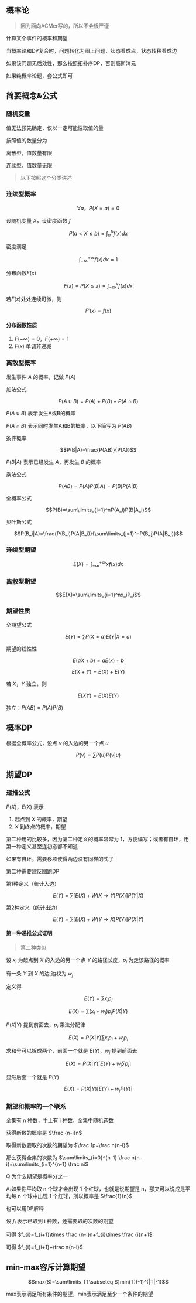 ## 概率论
>因为面向ACMer写的，所以不会很严谨

计算某个事件的概率和期望

当概率论和DP复合时，问题转化为图上问题，状态看成点，状态转移看成边

如果该问题无后效性，那么按照拓扑序DP，否则高斯消元

如果纯概率论题，套公式即可
## 简要概念&公式
### 随机变量
值无法预先确定，仅以一定可能性取值的量

按照值的数量分为

离散型，值数量有限

连续型，值数量无限
>以下按照这个分类讲述
### 连续型概率

$$\forall a，P(X=a)=0$$

设随机变量 $X$，设密度函数 $f$

$$P(a<X\le b)=\int_{a}^bf(x)dx$$

密度满足

$$\int_{-\infty}^{+\infty}f(x)dx=1$$

分布函数$F(x)$

$$F(x)=P(X\le x)=\int_{-\infty}^xf(x)dx$$

若$F(x)$处处连续可微，则

$$F'(x)=f(x)$$

#### 分布函数性质
1. $F(-\infty)=0，F(+\infty)=1$
2. $F(x)$ 单调非递减
### 离散型概率
发生事件 $A$ 的概率，记做 $P(A)$

加法公式

$$P(A\cup B)=P(A)+P(B)-P(A\cap B)$$

$P(A\cup B)$ 表示发生A或B的概率

$P(A\cap B)$ 表示同时发生A和B的概率，以下简写为 $P(AB)$

条件概率

$$P(B|A)=\frac{P(AB)}{P(A)}$$

$P(B|A)$ 表示已经发生 $A$，再发生 $B$ 的概率

乘法公式

$$P(AB)=P(A)P(B|A)=P(B)P(A|B)$$

全概率公式

$$P(B)=\sum\limits_{i=1}^nP(A_i)P(B|A_i)$$

贝叶斯公式

$$P(B_i|A)=\frac{P(B_i)P(A|B_i)}{\sum\limits_{j=1}^nP(B_j)P(A|B_j)}$$

### 连续型期望
$$E(X)=\int_{-\infty}^{+\infty}xf(x)dx$$
### 离散型期望
$$E(X)=\sum\limits_{i=1}^nx_iP_i$$
### 期望性质
全期望公式

$$E(Y)=\sum P(X=a)E(Y|X=a)$$

期望的线性性

$$E(aX+b)=aE(x)+b$$

$$E(X+Y)=E(X)+E(Y)$$

若 $X，Y$ 独立，则

$$E(XY)=E(X)E(Y)$$

独立：$P(AB)=P(A)P(B)$
## 概率DP
根据全概率公式，设点 $v$ 的入边的另一个点 $u$

$$P(v)=\sum P(u)P(v|u)$$

## 期望DP
### 递推公式
$P(X)，E(X)$ 表示

1. 起点到 $X$ 的概率，期望
2. $X$ 到终点的概率，期望

第二种用的比较多，因为第二种定义的概率常常为 1，方便编写；或者有自环，用第一种定义甚至连初态都不知道

如果有自环，需要移项使得两边没有同样的式子

第二种需要建反图跑DP

第1种定义（统计入边）

$$E(Y)=\sum [E(X)+W(X\rightarrow Y)P(X)]P(Y|X)$$

第2种定义（统计出边）

$$E(Y)=\sum [E(X)+W(Y\rightarrow X)P(Y)]P(X|Y)$$

#### 第一种递推公式证明
>第二种类似

设 $x_i$ 为起点到 $X$ 的入边的另一个点 $Y$ 的路径长度，$p_i$ 为走该路径的概率

有一条 $Y$ 到 $X$ 的边,边权为 $w_j$

定义得

$$E(Y)=\sum x_ip_i$$

$$E(X)=\sum (x_i+w_j)p_iP(X|Y)$$

$P(X|Y)$ 提到前面去，$p_i$ 乘法分配律

$$E(X)=P(X|Y)\sum x_ip_i+w_jp_i$$

求和号可以拆成两个，前面一个就是 $E(Y)$，$w_j$ 提到前面去

$$E(X)=P(X|Y)[E(Y)+w_j\sum p_i]$$

显然后面一个就是 $P(Y)$

$$E(X)=P(X|Y)[E(Y)+w_jP(Y)]$$

### 期望和概率的一个联系
全集有 n 种数，手上有 i 种数，全集中随机选数

获得新数的概率是 $\frac {n-i}n$

取得新数要取的次数的期望为 $\frac 1p=\frac n{n-i}$

那么获得全集的次数为 $\sum\limits_{i=0}^{n-1} \frac n{n-i}=\sum\limits_{i=1}^{n-1} \frac ni$

Q:为什么期望是概率分之一

A:如果你平均取 n 个球才会出现 1 个红球，也就是说期望是 n，那又可以说成是平均每 n 个球中出现 1 个红球，所以概率是 $\frac{1}{n}$

也可以用DP解释

设 $f_i$ 表示已取到 i 种数，还需要取的次数的期望

可得 $f_{i}=f_{i+1}\times \frac {n-i}n+f_{i}\times \frac {i}n+1$

可得 $f_{i}=f_{i+1}+\frac n{n-i}$
## min-max容斥计算期望

$$max(S)=\sum\limits_{T\subseteq S}min(T)(-1)^{|T|-1}$$

max表示满足所有条件的期望，min表示满足至少一个条件的期望
